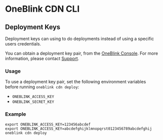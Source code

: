 # OneBlink CDN CLI

## Deployment Keys

Deployment keys can using to do deployments instead of using a specific users credentials.

You can obtain a deployment key pair, from the [OneBlink Console](https://console.oneblink.io). For more information, please contact [Support](https://support.oneblink.io).

### Usage

To use a deployment key pair, set the following environment variables before running `oneblink cdn deploy`:

- `ONEBLINK_ACCESS_KEY`
- `ONEBLINK_SECRET_KEY`

### Example

```
export ONEBLINK_ACCESS_KEY=123456abcdef
export ONEBLINK_ACCESS_KEY=abcdefghijklmnopqrst0123456789abcdefghij
oneblink cdn deploy
```
